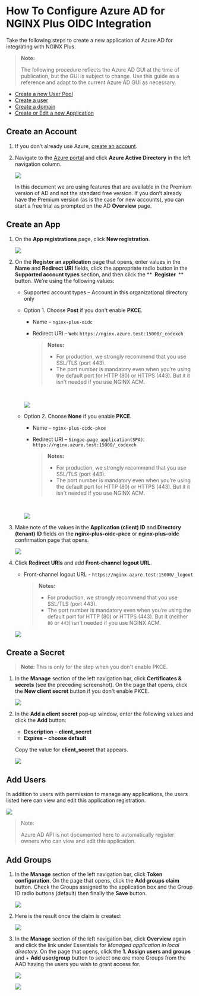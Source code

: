 # How To Configure Azure AD for NGINX Plus OIDC Integration

Take the following steps to create a new application of Azure AD for integrating with NGINX Plus.

> **Note:**
>
> The following procedure reflects the Azure AD GUI at the time of publication, but the GUI is subject to change. Use this guide as a reference and adapt to the current Azure AD GUI as necessary.

- [Create a new User Pool](#create-a-new-user-pool)
- [Create a user](#create-a-user)
- [Create a domain](#create-a-domain)
- [Create or Edit a new Application](#create-or-edit-a-new-application)

## Create an Account

1. If you don’t already use Azure, [create an account](https://azure.microsoft.com/en-us/free/).

2. Navigate to the [Azure portal](https://portal.azure.com/#home) and click **Azure Active Directory** in the left navigation column.

   ![](./img/azure-ad-navigation.png)

   In this document we are using features that are available in the Premium version of AD and not the standard free version. If you don’t already have the Premium version (as is the case for new accounts), you can start a free trial as prompted on the AD **Overview** page.

## Create an App

1. On the **App registrations** page, click **New registration**.

   ![](./img/azure-ad-app-registrations.png)

2. On the **Register an application** page that opens, enter values in the **Name** and **Redirect URI** fields, click the appropriate radio button in the **Supported account types** section, and then click the \*\* **Register** \*\* button. We’re using the following values:

   - Supported account types – Account in this organizational directory only
   - Option 1. Choose **Post** if you don't enable **PKCE**.

     - Name – `nginx-plus-oidc`
     - Redirect URI – `Web`: `https://nginx.azure.test:15000/_codexch`

       > **Notes:**
       >
       > - For production, we strongly recommend that you use SSL/TLS (port 443).
       > - The port number is mandatory even when you’re using the default port for HTTP (80) or HTTPS (443). But it it isn't needed if you use NGINX ACM.

      <br>

     ![](./img/azure-ad-register-app-none-pkce.png)

   - Option 2. Choose **None** if you enable **PKCE**.

     - Name – `nginx-plus-oidc-pkce`
     - Redirect URI – `Singpe-page application(SPA)`: `https://nginx.azure.test:15000/_codexch`

       > **Notes:**
       >
       > - For production, we strongly recommend that you use SSL/TLS (port 443).
       > - The port number is mandatory even when you’re using the default port for HTTP (80) or HTTPS (443). But it it isn't needed if you use NGINX ACM.

      <br>

     ![](./img/azure-ad-register-app-pkce.png)

3. Make note of the values in the **Application (client) ID** and **Directory (tenant) ID** fields on the **nginx-plus-oidc-pkce** or **nginx-plus-oidc** confirmation page that opens.

   ![](./img/azure-ad-app-created.png)

4. Click **Redirect URIs** and add **Front-channel logout URL**.

   - Front-channel logout URL - `https://nginx.azure.test:15000/_logout`

     > **Notes:**
     >
     > - For production, we strongly recommend that you use SSL/TLS (port 443).
     > - The port number is mandatory even when you’re using the default port for HTTP (80) or HTTPS (443). But it (neither `80` or `443`) isn't needed if you use NGINX ACM.

   ![](./img/azure-ad-logout-url.png)

## Create a Secret

> **Note:**
> This is only for the step when you don't enable PKCE.

1. In the **Manage** section of the left navigation bar, click **Certificates & secrets** (see the preceding screenshot). On the page that opens, click the **New client secret** button if you don't enable PKCE.

   ![](./img/azure-ad-add-client-secret.png)

2. In the **Add a client secret** pop‑up window, enter the following values and click the **Add** button:

   - **Description** – **client_secret**
   - **Expires** – **choose default**

   Copy the value for **client_secret** that appears.

   ![](./img/azure-ad-copy-client-secret.png)

## Add Users

In addition to users with permission to manage any applications, the users listed here can view and edit this application registration.

![](./img/nginx-ad-add-owners.png)

> Note:
>
> Azure AD API is not documented here to automatically register owners who can view and edit this application.

## Add Groups

1. In the **Manage** section of the left navigation bar, click **Token configuration**. On the page that opens, click the **Add groups claim** button. Check the Groups assigned to the application box and the Group ID radio buttons (default) then finally the **Save** button.

   ![](./img/azure-ad-add-groups-claim.png)

2. Here is the result once the claim is created:

   ![](./img/azure-ad-add-created-claim.png)

3. In the **Manage** section of the left navigation bar, click **Overview** again and click the link under Essentials for _Managed application in local directory_. On the page that opens, click the **1. Assign users and groups** and + **Add user/group** button to select one ore more Groups from the AAD having the users you wish to grant access for.

   ![](./img/azure-ad-overview-assign-user-group.png)

   ![](./img/azure-ad-overview-add-user-group.png)
